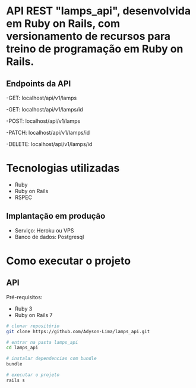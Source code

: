 # API REST "lamps_api", desenvolvida em Ruby on Rails, com versionamento de recursos para treino de programação em Ruby on Rails.

## Endpoints da API
-GET: localhost/api/v1/lamps

-GET: localhost/api/v1/lamps/id

-POST: localhost/api/v1/lamps

-PATCH: localhost/api/v1/lamps/id

-DELETE: localhost/api/v1/lamps/id

# Tecnologias utilizadas

- Ruby
- Ruby on Rails
- RSPEC

## Implantação em produção
- Serviço: Heroku ou VPS
- Banco de dados: Postgresql

# Como executar o projeto

## API
Pré-requisitos:

- Ruby 3
- Ruby on Rails 7

```bash
# clonar repositório
git clone https://github.com/Adyson-Lima/lamps_api.git

# entrar na pasta lamps_api
cd lamps_api

# instalar dependencias com bundle
bundle

# executar o projeto
rails s
```
